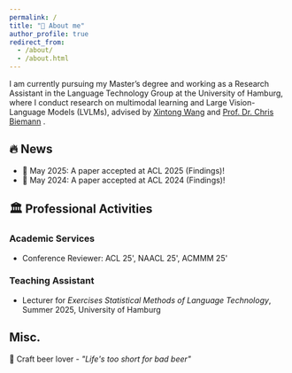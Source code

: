 ```yaml
---
permalink: /
title: "👋 About me"
author_profile: true
redirect_from: 
  - /about/
  - /about.html
---
```


I am currently pursuing my Master’s degree and working as a Research Assistant in the Language Technology Group at the University of Hamburg, where I conduct research on multimodal learning and Large Vision-Language Models (LVLMs), advised by [Xintong Wang](https://ethanscuter.github.io/) and [Prof. Dr. Chris Biemann](https://www.inf.uni-hamburg.de/en/inst/ab/lt/people/chris-biemann.html) .



## 🔥 News
- 🎉 May 2025: A paper accepted at ACL 2025 (Findings)!
- 🎉 May 2024: A paper accepted at ACL 2024 (Findings)!

## 🏛️ Professional Activities
### Academic Services
- Conference Reviewer: ACL 25', NAACL 25', ACMMM 25'

### Teaching Assistant
- Lecturer for *Exercises Statistical Methods of Language Technology*, Summer 2025, University of Hamburg 

## Misc.
🍺 Craft beer lover - *"Life's too short for bad beer"*


<script type="text/javascript" id="clustrmaps" src="//clustrmaps.com/map_v2.js?d=Z4j6RR4Oe-Hly6tCmfJ0dzYM_6vKidmxO1GYVlLoi7o&cl=ffffff&w=100"></script>
